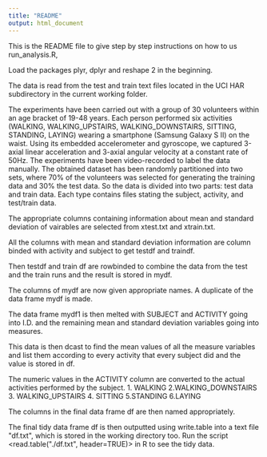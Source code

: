 ```yaml
---
title: "README"
output: html_document
---
```

This is the README file to give step by step instructions on how to us run_analysis.R,

Load the packages plyr, dplyr and reshape 2 in the beginning. 

The data is read from the test and train text files located in the UCI HAR subdirectory in the current working folder.

The experiments have been carried out with a group of 30 volunteers within an age bracket of 19-48 years. Each person performed six activities (WALKING, WALKING_UPSTAIRS, WALKING_DOWNSTAIRS, SITTING, STANDING, LAYING) wearing a smartphone (Samsung Galaxy S II) on the waist. Using its embedded accelerometer and gyroscope, we captured 3-axial linear acceleration and 3-axial angular velocity at a constant rate of 50Hz. The experiments have been video-recorded to label the data manually. The obtained dataset has been randomly partitioned into two sets, where 70% of the volunteers was selected for generating the training data and 30% the test data. So the data is divided into two parts: test data and train data. Each type contains files stating the subject, activity, and test/train data.

The appropriate columns containing information about mean and standard deviation of vairables are selected from xtest.txt and xtrain.txt.

All the columns with mean and standard deviation information are column binded with activity and subject to get testdf and traindf.

Then testdf and train df are rowbinded to combine the data from the test and the train runs and the result is stored in mydf.

The columns of mydf are now given appropriate names. A duplicate of the data frame mydf is made.

The data frame mydf1 is then melted with SUBJECT and ACTIVITY going into I.D. and the remaining mean and standard deviation variables going into measures.

This data is then dcast to find the mean values of all the measure variables and list them according to every activity that every subject did and the value is stored in df.

The numeric values in the ACTIVITY column are converted to the actual activities performed by the subject. 1. WALKING  2.WALKING_DOWNSTAIRS 3. WALKING_UPSTAIRS 4. SITTING 5.STANDING  6.LAYING

The columns in the final data frame df are then named appropriately. 

The final tidy data frame df is then outputted using write.table into a text file "df.txt", which is stored in the working directory too. Run the script <read.table("./df.txt", header=TRUE)> in R to see the tidy data. 
